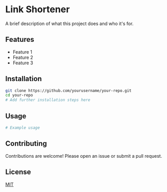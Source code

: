 # Link Shortener

A brief description of what this project does and who it's for.

## Features

- Feature 1
- Feature 2
- Feature 3

## Installation

```bash
git clone https://github.com/yourusername/your-repo.git
cd your-repo
# Add further installation steps here
```

## Usage

```bash
# Example usage
```

## Contributing

Contributions are welcome! Please open an issue or submit a pull request.

## License

[MIT](LICENSE)